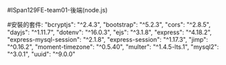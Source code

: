 #ISpan129FE-team01-後端(node.js)


#安裝的套件: 
    "bcryptjs": "^2.4.3",
    "bootstrap": "^5.2.3",
    "cors": "^2.8.5",
    "dayjs": "^1.11.7",
    "dotenv": "^16.0.3",
    "ejs": "^3.1.8",
    "express": "^4.18.2",
    "express-mysql-session": "^2.1.8",
    "express-session": "^1.17.3",
    "jimp": "^0.16.2",
    "moment-timezone": "^0.5.40",
    "multer": "^1.4.5-lts.1",
    "mysql2": "^3.0.1",
    "uuid": "^9.0.0"
